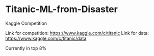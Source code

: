 # Titanic-ML-from-Disaster
Kaggle Competition

Link for competition: https://www.kaggle.com/c/titanic
Link for data: https://www.kaggle.com/c/titanic/data

Currently in top 8%
